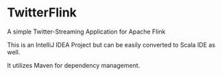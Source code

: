 # TwitterFlink

A simple Twitter-Streaming Application for Apache Flink

This is an IntelliJ IDEA Project but can be easily converted to Scala IDE as well.

It utilizes Maven for dependency management.
